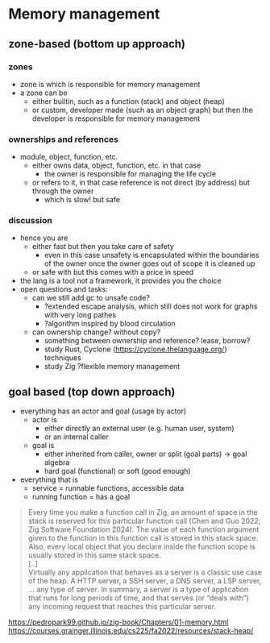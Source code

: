 # Memory management

## zone-based (bottom up approach)

### zones 

- zone is which is responsible for memory management
- a zone can be 
	- either builtin, such as a function (stack) and object (heap)
	- or custom, developer made (such as an object graph) but then the developer is responsible for memory management
  
### ownerships and references  
- module, object, function, etc.
	- either owns data, object, function, etc. in that case
		- the owner is responsible for managing the life cycle
	- or refers to it, in that case reference is not direct (by address) but through the owner
		- which is slow! but safe
		
### discussion
		
- hence you are 
	- either fast but then you take care of safety
		- even in this case unsafety is encapsulated within the boundaries of the owner
		  once the owner goes out of scope it is cleaned up
	- or safe with but this comes with a price in speed
- the lang is a tool not a framework, it provides you the choice
- open questions and tasks:
	- can we still add gc to unsafe code?
		- ?extended escape analysis, which still does not work for graphs with very long pathes
		- ?algorithm inspired by blood circulation
	- can ownership change? without copy?
		- something between ownership and reference? lease, borrow? 
		- study Rust, Cyclone (https://cyclone.thelanguage.org/) techniques
		- study Zig ?flexible memory management
		
## goal based (top down approach)
- everything has an actor and goal (usage by actor)
	- actor is 
		- either directly an external user (e.g. human user, system)
		- or an internal caller
	- goal is 
		- either inherited from caller, owner or split (goal parts) -> goal algebra
		- hard goal (functional) or soft (good enough)
- everything that is			
	- service = runnable functions, accessible data
	- running function = has a goal		
	
> Every time you make a function call in Zig, an amount of space in the stack is reserved for this particular function call (Chen and Guo 2022; Zig Software Foundation 2024). The value of each function argument given to the function in this function call is stored in this stack space. Also, every local object that you declare inside the function scope is usually stored in this same stack space.  
> [..]	 
> Virtually any application that behaves as a server is a classic use case of the heap. A HTTP server, a SSH server, a DNS server, a LSP server, … any type of server. In summary, a server is a type of application that runs for long periods of time, and that serves (or “deals with”) any incoming request that reaches this particular server.	

https://pedropark99.github.io/zig-book/Chapters/01-memory.html
https://courses.grainger.illinois.edu/cs225/fa2022/resources/stack-heap/